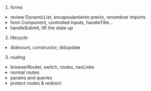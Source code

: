 1. forms
  - review DynamicList, encapsulamiento previo, renombrar imports 
  - form Component, controlled inputs, handleTitle...
  - handleSubmit, lift the state up

2. lifecycle
  - didmount, constructor, didupdate

3. routing
  - browserRouter, switch, routes, navLinks
  - normal routes
  - params and queries
  - protect routes & redirect